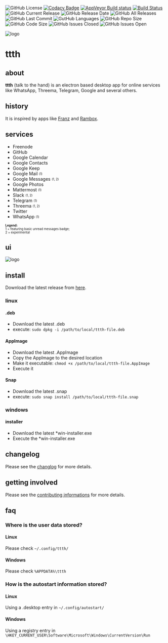 ![GitHub License](https://img.shields.io/github/license/yafp/ttth.svg)
[![Codacy Badge](https://api.codacy.com/project/badge/Grade/64a82c2d156f41c1b75431fb6da1c693)](https://www.codacy.com/app/yafp/ttth?utm_source=github.com&amp;utm_medium=referral&amp;utm_content=yafp/ttth&amp;utm_campaign=Badge_Grade)
[![AppVeyor Build status](https://ci.appveyor.com/api/projects/status/rd107p8kbexiot08?svg=true)](https://ci.appveyor.com/project/yafp/ttth)
[![Build Status](https://travis-ci.org/yafp/ttth.svg?branch=master)](https://travis-ci.org/yafp/ttth)
![GitHub Current Release](https://img.shields.io/github/release/yafp/ttth.svg?style=flat)
![GitHub Release Date](https://img.shields.io/github/release-date/yafp/ttth.svg?style=flat)
![GitHub All Releases](https://img.shields.io/github/downloads/yafp/ttth/total.svg)
![GitHub Last Commit](https://img.shields.io/github/last-commit/yafp/ttth.svg?style=flat)
![GutHub Languages](https://img.shields.io/github/languages/count/yafp/ttth.svg?style=flat)
![GitHub Repo Size](https://img.shields.io/github/repo-size/yafp/ttth.svg?style=flat)
![GitHub Code Size](https://img.shields.io/github/languages/code-size/yafp/ttth.svg?style=flat)
![GitHub Issues Closed](https://img.shields.io/github/issues-closed-raw/yafp/ttth.svg?style=flat)
![GitHub Issues Open](https://img.shields.io/github/issues-raw/yafp/ttth.svg?style=flat)


![logo](https://raw.githubusercontent.com/yafp/ttth/master/.github/logo/64x64.png)

# ttth
## about
**ttth** (talk to the hand) is an electron based desktop app for online services like WhatsApp, Threema, Telegram, Google and several others.


## history
It is inspired by apps like [Franz](https://github.com/meetfranz/franz) and [Rambox](https://github.com/ramboxapp/community-edition).


## services
* Freenode
* GitHub
* Google Calendar
* Google Contacts
* Google Keep
* Google Mail <sub><sup>(1)<sub><sup>
* Google Messages <sub><sup>(1, 2)<sub><sup>
* Google Photos
* Mattermost <sub><sup>(1)<sub><sup>
* Slack <sub><sup>(1, 2)<sub><sup>
* Telegram <sub><sup>(1)<sub><sup>
* Threema <sub><sup>(1, 2)<sub><sup>
* Twitter
* WhatsApp <sub><sup>(1)<sub><sup>


<sub><sup>
**Legend:**  
1 = featuring basic unread messages badge;  
2 = experimental
</sup></sub>

## ui
![logo](https://raw.githubusercontent.com/yafp/ttth/master/.github/screenshots/ui_latest.png)


## install
Download the latest release from [here](https://github.com/yafp/ttth/releases).

### linux

#### .deb
* Download the latest .deb
* execute: ```sudo dpkg -i /path/to/local/ttth-file.deb```

#### AppImage
* Download the latest .AppImage
* Copy the AppImage to the desired location
* Make it executable: ```chmod +x /path/to/local/ttth-file.AppImage```
* Execute it

#### Snap
* Download the latest .snap
* execute: ```sudo snap install /path/to/local/ttth-file.snap```


### windows

#### installer
* Download the latest *win-installer.exe
* Execute the *win-installer.exe



## changelog
Please see the [changlog](CHANGELOG.md) for more details.


## getting involved
Please see the [contributing informations](CONTRIBUTING.md) for more details.


## faq
### Where is the user data stored?
#### Linux
Please check ```~/.config/ttth/```
#### Windows
Please check ```%APPDATA%\ttth```

### How is the autostart information stored?
#### Linux
Using a .desktop entry in ```~/.config/autostart/```
#### Windows
Using a registry entry in ```\HKEY_CURRENT_USER\Software\Microsoft\Windows\CurrentVersion\Run```
